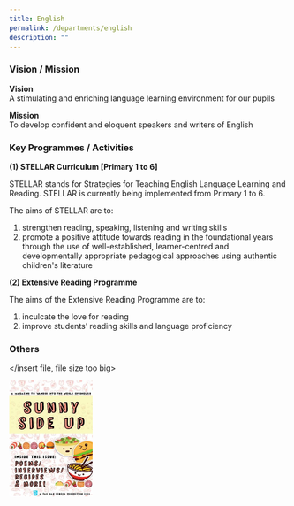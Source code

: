 ```yaml
---
title: English
permalink: /departments/english
description: ""
---
```

### Vision / Mission

**Vision** <br>
A stimulating and enriching language learning environment for our pupils 

**Mission** <br>
To develop confident and eloquent speakers and writers of English

### Key Programmes / Activities


**(1) STELLAR Curriculum \[Primary 1 to 6\]**

STELLAR stands for Strategies for Teaching English Language Learning and Reading. STELLAR is currently being implemented from Primary 1 to 6. 

The aims of STELLAR are to:
1) strengthen reading, speaking, listening and writing skills
2) promote a positive attitude towards reading in the foundational years through the use of well-established, learner-centred and developmentally appropriate pedagogical approaches using authentic children's literature

**(2) Extensive Reading Programme**

The aims of the Extensive Reading Programme are to:
1) inculcate the love for reading
2) improve students’ reading skills and language proficiency

### Others

</insert file, file size too big>

<img src="/images/img001.jpg" 
     style="width:30%">